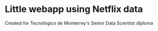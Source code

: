 # Little webapp using Netflix data

Created for Tecnológico de Monterrey's Senior Data Scientist diploma
